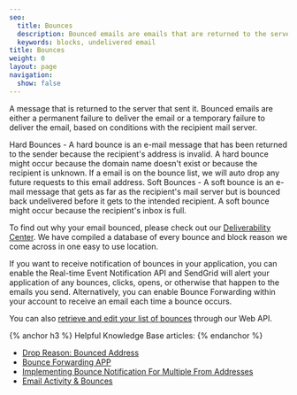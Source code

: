 ```yaml
---
seo:
  title: Bounces
  description: Bounced emails are emails that are returned to the server that sent them.
  keywords: blocks, undelivered email
title: Bounces
weight: 0
layout: page
navigation:
  show: false
---
```


A message that is returned to the server that sent it. Bounced emails are either a permanent failure to deliver the email or a temporary failure to deliver the email, based on conditions with the recipient mail server.

Hard Bounces - A hard bounce is an e-mail message that has been returned to the sender because the recipient's address is invalid. A hard bounce might occur because the domain name doesn't exist or because the recipient is unknown. If a email is on the bounce list, we will auto drop any future requests to this email address.
Soft Bounces - A soft bounce is an e-mail message that gets as far as the recipient's mail server but is bounced back undelivered before it gets to the intended recipient. A soft bounce might occur because the recipient's inbox is full.

To find out why your email bounced, please check out our [Deliverability Center]({{root_url}}/Utilities/deliverabilitycenter.html).  We have compiled a database of every bounce and block reason we come across in one easy to use location.

If you want to receive notification of bounces in your application, you can enable the Real-time Event Notification API and SendGrid will alert your application of any bounces, clicks, opens, or otherwise that happen to the emails you send. Alternatively, you can enable Bounce Forwarding within your account to receive an email each time a bounce occurs.

You can also [retrieve and edit your list of bounces]({{root_url}}/API_Reference/Web_API/bounces.html) through our Web API.

{% anchor h3 %}
Helpful Knowledge Base articles:
{% endanchor %}

* [Drop Reason: Bounced Address](https://sendgrid.zendesk.com/hc/en-us/articles/203790456)
* [Bounce Forwarding APP](https://sendgrid.zendesk.com/hc/en-us/articles/200181478)
* [Implementing Bounce Notification For Multiple From Addresses](https://sendgrid.zendesk.com/hc/en-us/articles/200185178)
* [Email Activity & Bounces](https://sendgrid.zendesk.com/hc/en-us/articles/200181728)
